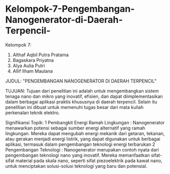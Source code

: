 # Kelompok-7-Pengembangan-Nanogenerator-di-Daerah-Terpencil-
Kelompok 7: 
1. Althaf Aqbil Putra Pratama 
2. Bagaskara Priyatna
3. Alya Aulia Putri
4. Allif Ilham Maulana

JUDUL: "PENGEMBANGAN NANOGENERATOR DI DAERAH TERPENCIL"

TUJUAN:
Tujuan dari penelitian ini adalah untuk mengembangkan sistem tenaga nano dan mikro yang inovatif, efisien, dan dapat diimplementasikan dalam berbagai aplikasi praktis khususnya di daerah terpencil. Selain itu penelitian ini dibuat untuk memenuhi tugas besar dari mata kuliah perkenalan teknik elektro.

Signifikansi Topik:
1	Pembangkit Energi Ramah Lingkungan : Nanogenerator menawarkan potensi sebagai sumber energi alternatif yang ramah lingkungan. Mereka dapat mengubah energi mekanik dari getaran, tekanan, atau gerakan menjadi energi listrik, yang dapat digunakan untuk berbagai aplikasi, termasuk dalam pengembangan teknologi energi terbarukan
2	Pengembangan Teknologi : Nanogenerator merupakan contoh nyata dari pengembangan teknologi nano yang inovatif. Mereka memanfaatkan sifat- sifat material pada skala nano, seperti sifat piezoelektrik pada kawat nano, untuk menciptakan solusi-solusi teknologi yang baru dan potensial.

